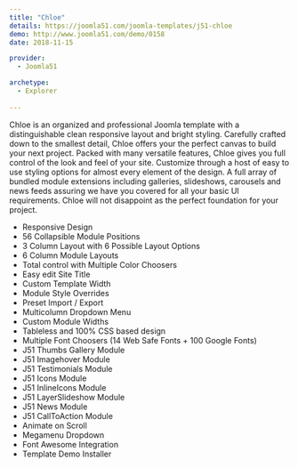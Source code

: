 ```yaml
---
title: "Chloe"
details: https://joomla51.com/joomla-templates/j51-chloe
demo: http://www.joomla51.com/demo/0158
date: 2018-11-15

provider: 
  - Joomla51

archetype:
  - Explorer
  
---
```


Chloe is an organized and professional Joomla template with a distinguishable clean responsive layout and bright styling. Carefully crafted down to the smallest detail, Chloe offers your the perfect canvas to build your next project. Packed with many versatile features, Chloe gives you full control of the look and feel of your site. Customize through a host of easy to use styling options for almost every element of the design. A full array of bundled module extensions including galleries, slideshows, carousels and news feeds assuring we have you covered for all your basic UI requirements. Chloe will not disappoint as the perfect foundation for your project.

* Responsive Design
* 56 Collapsible Module Positions
* 3 Column Layout with 6 Possible Layout Options
* 6 Column Module Layouts
* Total control with Multiple Color Choosers
* Easy edit Site Title
* Custom Template Width
* Module Style Overrides
* Preset Import / Export
* Multicolumn Dropdown Menu
* Custom Module Widths
* Tableless and 100% CSS based design
* Multiple Font Choosers (14 Web Safe Fonts + 100 Google Fonts)
* J51 Thumbs Gallery Module
* J51 Imagehover Module
* J51 Testimonials Module
* J51 Icons Module
* J51 InlineIcons Module
* J51 LayerSlideshow Module
* J51 News Module
* J51 CallToAction Module
* Animate on Scroll
* Megamenu Dropdown
* Font Awesome Integration
* Template Demo Installer

